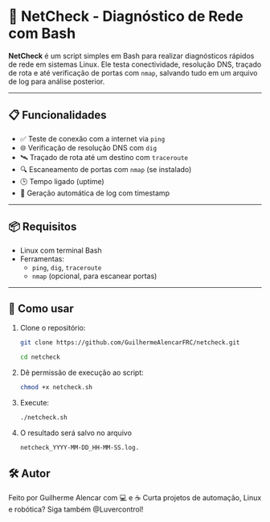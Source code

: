 # 🧠 NetCheck - Diagnóstico de Rede com Bash

**NetCheck** é um script simples em Bash para realizar diagnósticos rápidos de rede em sistemas Linux. Ele testa conectividade, resolução DNS, traçado de rota e até verificação de portas com `nmap`, salvando tudo em um arquivo de log para análise posterior.

---

## 📋 Funcionalidades

- ✅ Teste de conexão com a internet via `ping`
- 🌐 Verificação de resolução DNS com `dig`
- 🛰️ Traçado de rota até um destino com `traceroute`
- 🔍 Escaneamento de portas com `nmap` (se instalado)
- 🕒 Tempo ligado (uptime)
- 📝 Geração automática de log com timestamp

---

## 📦 Requisitos

- Linux com terminal Bash
- Ferramentas:
  - `ping`, `dig`, `traceroute`
  - `nmap` (opcional, para escanear portas)

---

## 🚀 Como usar

1. Clone o repositório:
   ```bash
   git clone https://github.com/GuilhermeAlencarFRC/netcheck.git
   ```

   ```bash
   cd netcheck
   ```
2. Dê permissão de execução ao script:
   ```bash
   chmod +x netcheck.sh
   ```
3. Execute:
   ```bash
   ./netcheck.sh
   ```

4. O resultado será salvo no arquivo
   ```bash
   netcheck_YYYY-MM-DD_HH-MM-SS.log.
   ```

## 🛠️ Autor

Feito por Guilherme Alencar com 💻 e ☕
Curta projetos de automação, Linux e robótica? Siga também @Luvercontrol!


   
   

